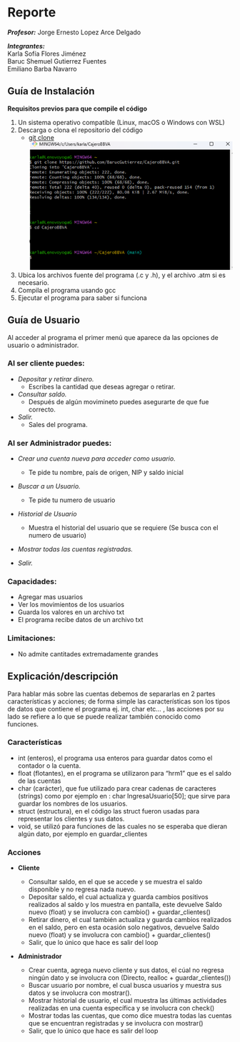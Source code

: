 # **Reporte**

***Profesor:*** Jorge Ernesto Lopez Arce Delgado

***Integrantes:***  
Karla Sofía Flores Jiménez  
Baruc Shemuel Gutierrez Fuentes  
Emiliano Barba Navarro  
  
  

## **Guía de Instalación**
**Requisitos previos para que compile el código**  
1. Un sistema operativo compatible (Linux, macOS o Windows con WSL)
2. Descarga o clona el repositorio del código
    -  [git clone](https://github.com/BarucGutierrez/CajeroBBVA)  
    ![Git Bash](Git%20Bash.png)
3. Ubica los archivos fuente del programa (.c y .h), y el archivo .atm si es necesario.
4. Compila el programa usando gcc
5.  Ejecutar el programa para saber si funciona





## **Guía de Usuario**  
Al acceder al programa el primer menú que aparece da las opciones de usuario o administrador.    
### **Al ser cliente puedes:**    
- *Depositar y retirar dinero.*
    + Escribes la cantidad que deseas agregar o retirar.            
- *Consultar saldo.*
    + Después de algún movimineto puedes asegurarte de que fue correcto.  
- *Salir.*
    + Sales del programa.  
### **Al ser Administrador puedes:**  
- *Crear una cuenta nueva para acceder como usuario.*
    + Te pide tu nombre, país de origen, NIP y saldo inicial

- *Buscar a un Usuario.*
    + Te pide tu numero de usuario

- *Historial de Usuario*
    + Muestra el historial del usuario que se requiere (Se busca con el numero de usuario)

- *Mostrar todas las cuentas registradas.*
- *Salir.*
  
### **Capacidades:**
- Agregar mas usuarios  
- Ver los movimientos de los usuarios
- Guarda los valores en un archivo txt
- El programa recibe datos de un archivo txt

### **Limitaciones:**  
- No admite cantitades extremadamente grandes


## **Explicación/descripción** 
Para hablar más sobre las cuentas debemos de separarlas en 2 partes características y acciones; de forma simple las características son los tipos de datos que contiene el programa ej. int, char etc… , las acciones por su lado se refiere a lo que se puede realizar también conocido como funciones.  

### **Características**
- int (enteros), el programa usa enteros para guardar datos como el contador o la cuenta.
- float (flotantes), en el programa se utilizaron para “hrm1” que es el saldo de las cuentas
- char (carácter), que fue utilizado para crear cadenas de caracteres (strings) como por ejemplo  en : char IngresaUsuario[50]; que sirve para guardar los nombres de los usuarios.
- struct (estructura), en el código las struct fueron usadas para representar los clientes y sus datos.
- void, se utilizó para funciones de las cuales no se esperaba que dieran algún dato, por ejemplo en guardar_clientes 
### **Acciones**
- **Cliente**
  + Consultar saldo, en el que se accede y se muestra el saldo disponible y no regresa nada nuevo.
  + Depositar saldo, el cual actualiza y guarda cambios positivos realizados al saldo y los muestra en pantalla, este devuelve Saldo nuevo (float) y se involucra con cambio() + guardar_clientes()
  + Retirar dinero, el cual también actualiza y guarda cambios realizados en el saldo, pero en esta ocasión solo negativos, devuelve Saldo nuevo (float) y se involucra con cambio() + guardar_clientes()
  + Salir, que lo único que hace es salir del loop

- **Administrador**
  + Crear cuenta, agrega nuevo cliente y sus datos, el cúal no regresa ningún dato y se involucra con (Directo, realloc + guardar_clientes())
  + Buscar usuario por nombre, el cual busca usuarios y muestra sus datos y se involucra con mostrar().
  + Mostrar historial de usuario, el cual muestra las últimas actividades realizadas en una cuenta específica y se involucra con check()
  + Mostrar todas las cuentas, que como dice muestra todas las cuentas que se encuentran registradas y se involucra con mostrar()
  + Salir, que lo único que hace es salir del loop



